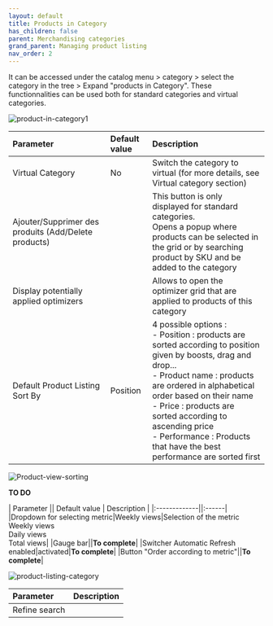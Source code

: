 ```yaml
---
layout: default
title: Products in Category
has_children: false
parent: Merchandising categories
grand_parent: Managing product listing
nav_order: 2
---
```

It can be accessed under the catalog menu > category > select the category in the tree > Expand "products in Category".
These functionnalities can be used both for standard categories and virtual categories.

![product-in-category1](https://user-images.githubusercontent.com/98949123/154659268-28bab1a1-d313-44cd-96d4-1239b1eac7f7.PNG)

| Parameter    | Default value | Description |
|:-------------|:------------------|:------|
|Virtual Category|No|Switch the category to virtual (for more details, see Virtual category section)|
|Ajouter/Supprimer des produits (Add/Delete products)||This button is only displayed for standard categories. <br/> Opens a popup where products can be selected in the grid or by searching product by SKU and be added to the category|
|Display potentially applied optimizers||Allows to open the optimizer grid that are applied to products of this category|
|Default Product Listing Sort By|Position|4 possible options : <br/> - Position : products are sorted according to position given by boosts, drag and drop... <br/> - Product name : products are ordered in alphabetical order based on their name <br/> - Price : products are sorted according to ascending price <br/> - Performance : Products that have the best performance are sorted first|

![Product-view-sorting](https://user-images.githubusercontent.com/98949123/154703520-d054e2bd-fb63-4024-9c31-f7efa4e4bb1d.PNG)

**TO DO**

| Parameter    || Default value | Description |
|:-------------||:------|
|Dropdown for selecting metric|Weekly views|Selection of the metric <br/> Weekly views <br/> Daily views <br/> Total views|
|Gauge bar||**To complete**|
|Switcher Automatic Refresh enabled|activated|**To complete**|
|Button "Order according to metric"||**To complete**|

![product-listing-category](https://user-images.githubusercontent.com/98949123/154704869-3330dd89-574a-4ef4-af17-d68061a571bc.PNG)

| Parameter    | Description |
|:-------------|:------|
|Refine search||






